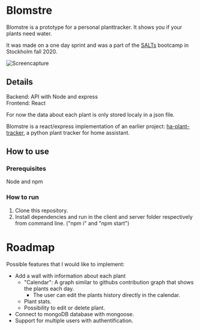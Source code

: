 # Blomstre
Blomstre is a prototype for a personal planttracker. It shows you if your plants need water.

It was made on a one day sprint and was a part of the [SALTs](https://salt.study/) bootcamp in Stockholm fall 2020.

<img scr="images/screencapture" alt="Screencapture">

## Details
Backend: API with Node and express  
Frontend: React

For now the data about each plant is only stored localy in a json file.

Blomstre is a react/express implementation of an earlier project: [ha-plant-tracker](https://github.com/mountwebs/ha-plant-tracker), a python plant tracker for home assistant.

## How to use
### Prerequisites
Node and npm
### How to run
1. Clone this repository.
2. Install dependencies and run in the client and server folder respectively from command line. ("npm i" and "npm start")

# Roadmap
Possible features that I would like to implement:
- Add a wall with information about each plant
  - "Calendar": A graph similar to githubs contribution graph that shows the plants each day.
    - The user can edit the plants history directly in the calendar.
  - Plant stats.
  - Possibility to edit or delete plant.
- Connect to mongoDB database with mongoose.
- Support for multiple users with authentification.
